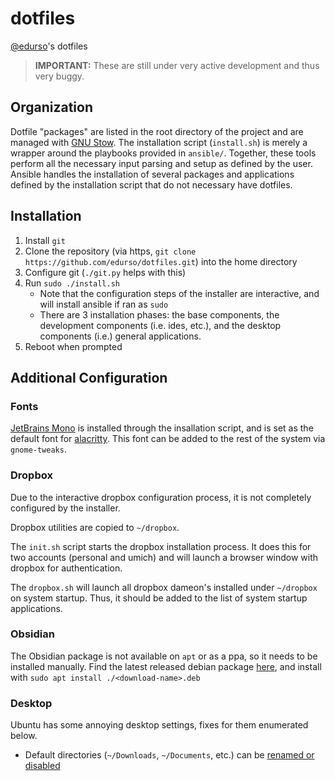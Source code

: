 # dotfiles

[@edurso](https://edurso.com)'s dotfiles

> **IMPORTANT:** These are still under very active development and thus very buggy.

## Organization

Dotfile "packages" are listed in the root directory of the project and are managed with [GNU Stow](https://www.gnu.org/software/stow/). 
The installation script (`install.sh`) is merely a wrapper around the playbooks provided in `ansible/`. Together, these tools
perform all the necessary input parsing and setup as defined by the user. Ansible handles the installation of several packages 
and applications defined by the installation script that do not necessary have dotfiles.

## Installation

1. Install `git`
2. Clone the repository (via https, `git clone https://github.com/edurso/dotfiles.git`) into the home directory
3. Configure git (`./git.py` helps with this)
4. Run `sudo ./install.sh`
    - Note that the configuration steps of the installer are interactive, and will install ansible if ran as `sudo`
    - There are 3 installation phases: the base components, the development components (i.e. ides, etc.), and the desktop components (i.e.) general applications. 
5. Reboot when prompted

## Additional Configuration

### Fonts

[JetBrains Mono](https://github.com/JetBrains/JetBrainsMono) is installed through the insallation script, and is set as the default font for
[alacritty](https://alacritty.org/). This font can be added to the rest of the system via `gnome-tweaks`.

### Dropbox

Due to the interactive dropbox configuration process, it is not completely configured by the installer.

Dropbox utilities are copied to `~/dropbox`.

The `init.sh` script starts the dropbox installation process.
It does this for two accounts (personal and umich) and will launch a browser window with dropbox for authentication.

The `dropbox.sh` will launch all dropbox dameon's installed under `~/dropbox` on system startup.
Thus, it should be added to the list of system startup applications.

### Obsidian

The Obsidian package is not available on `apt` or as a ppa, so it needs to be installed manually.
Find the latest released debian package [here](https://github.com/obsidianmd/obsidian-releases/releases/latest), and install with `sudo apt install ./<download-name>.deb`

### Desktop

Ubuntu has some annoying desktop settings, fixes for them enumerated below.

- Default directories (`~/Downloads`, `~/Documents`, etc.) can be [renamed or disabled](https://superuser.com/questions/223918/ubuntu-permanently-remove-videos-and-public)
